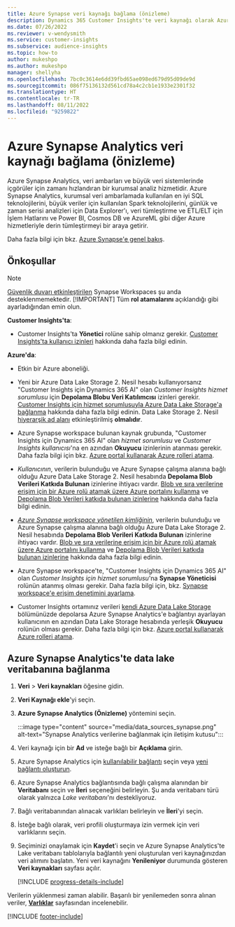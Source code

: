 ```yaml
---
title: Azure Synapse veri kaynağı bağlama (önizleme)
description: Dynamics 365 Customer Insights'te veri kaynağı olarak Azure Synapse'te veritabanı kullanın.
ms.date: 07/26/2022
ms.reviewer: v-wendysmith
ms.service: customer-insights
ms.subservice: audience-insights
ms.topic: how-to
author: mukeshpo
ms.author: mukeshpo
manager: shellyha
ms.openlocfilehash: 7bc0c3614e6dd39fbd65ae098ed679d95d09de9d
ms.sourcegitcommit: 086f75136132d561cd78a4c2cb1e1933e2301f32
ms.translationtype: HT
ms.contentlocale: tr-TR
ms.lasthandoff: 08/11/2022
ms.locfileid: "9259822"
---
```

# <a name="connect-an-azure-synapse-analytics-data-source-preview"></a>Azure Synapse Analytics veri kaynağı bağlama (önizleme)

Azure Synapse Analytics, veri ambarları ve büyük veri sistemlerinde içgörüler için zamanı hızlandıran bir kurumsal analiz hizmetidir. Azure Synapse Analytics, kurumsal veri ambarlamada kullanılan en iyi SQL teknolojilerini, büyük veriler için kullanılan Spark teknolojilerini, günlük ve zaman serisi analizleri için Data Explorer'ı, veri tümleştirme ve ETL/ELT için İşlem Hatlarını ve Power BI, Cosmos DB ve AzureML gibi diğer Azure hizmetleriyle derin tümleştirmeyi bir araya getirir.

Daha fazla bilgi için bkz. [Azure Synapse'e genel bakış](/azure/synapse-analytics/overview-what-is).

## <a name="prerequisites"></a>Önkoşullar

> [!NOTE]
> [Güvenlik duvarı etkinleştirilen](/azure/synapse-analytics/security/synapse-workspace-ip-firewall) Synapse Workspaces şu anda desteklenmemektedir.
> [!IMPORTANT]
> Tüm **rol atamalarını** açıklandığı gibi ayarladığından emin olun.  

**Customer Insights'ta**:

* Customer Insights'ta **Yönetici** rolüne sahip olmanız gerekir. [Customer Insights'ta kullanıcı izinleri](permissions.md#add-users) hakkında daha fazla bilgi edinin.

**Azure'da**:

- Etkin bir Azure aboneliği.

- Yeni bir Azure Data Lake Storage 2. Nesil hesabı kullanıyorsanız "Customer Insights için Dynamics 365 AI" olan *Customer Insights hizmet sorumlusu* için **Depolama Blobu Veri Katılımcısı** izinleri gerekir. [Customer Insights için hizmet sorumlusuyla Azure Data Lake Storage'a bağlanma](connect-service-principal.md) hakkında daha fazla bilgi edinin. Data Lake Storage 2. Nesil [hiyerarşik ad alanı](/azure/storage/blobs/data-lake-storage-namespace) etkinleştirilmiş **olmalıdır**.

- Azure Synapse workspace bulunan kaynak grubunda, "Customer Insights için Dynamics 365 AI" olan *hizmet sorumlusu* ve *Customer Insights kullanıcısı*'na en azından **Okuyucu** izinlerinin atanması gerekir. Daha fazla bilgi için bkz. [Azure portal kullanarak Azure rolleri atama](/azure/role-based-access-control/role-assignments-portal).

- *Kullanıcının*, verilerin bulunduğu ve Azure Synapse çalışma alanına bağlı olduğu Azure Data Lake Storage 2. Nesil hesabında **Depolama Blob Verileri Katkıda Bulunan** izinlerine ihtiyacı vardır. [Blob ve sıra verilerine erişim için bir Azure rolü atamak üzere Azure portalını kullanma](/azure/storage/common/storage-auth-aad-rbac-portal) ve [Depolama Blob Verileri katkıda bulunan izinlerine](/azure/role-based-access-control/built-in-roles#storage-blob-data-contributor) hakkında daha fazla bilgi edinin.

- *[Azure Synapse workspace yönetilen kimliğinin](/azure/synapse-analytics/security/synapse-workspace-managed-identity)*, verilerin bulunduğu ve Azure Synapse çalışma alanına bağlı olduğu Azure Data Lake Storage 2. Nesil hesabında **Depolama Blob Verileri Katkıda Bulunan** izinlerine ihtiyacı vardır. [Blob ve sıra verilerine erişim için bir Azure rolü atamak üzere Azure portalını kullanma](/azure/storage/common/storage-auth-aad-rbac-portal) ve [Depolama Blob Verileri katkıda bulunan izinlerine](/azure/role-based-access-control/built-in-roles#storage-blob-data-contributor) hakkında daha fazla bilgi edinin.

- Azure Synapse workspace'te, "Customer Insights için Dynamics 365 AI" olan *Customer Insights için hizmet sorumlusu*'na **Synapse Yöneticisi** rolünün atanmış olması gerekir. Daha fazla bilgi için, bkz. [Synapse workspace'e erişim denetimini ayarlama](/azure/synapse-analytics/security/how-to-set-up-access-control).

- Customer Insights ortamınız verileri [kendi Azure Data Lake Storage](own-data-lake-storage.md) bölümünüzde depolarsa Azure Synapse Analytics'e bağlantıyı ayarlayan kullanıcının en azından Data Lake Storage hesabında yerleşik **Okuyucu** rolünün olması gerekir. Daha fazla bilgi için bkz. [Azure portal kullanarak Azure rolleri atama](/azure/role-based-access-control/role-assignments-portal).

## <a name="connect-to-the-data-lake-database-in-azure-synapse-analytics"></a>Azure Synapse Analytics'te data lake veritabanına bağlanma

1. **Veri** > **Veri kaynakları** öğesine gidin.

1. **Veri Kaynağı ekle**'yi seçin.

1. **Azure Synapse Analytics (Önizleme)** yöntemini seçin.

   :::image type="content" source="media/data_sources_synapse.png" alt-text="Synapse Analytics verilerine bağlanmak için iletişim kutusu":::
  
1. Veri kaynağı için bir **Ad** ve isteğe bağlı bir **Açıklama** girin.

1. Azure Synapse Analytics için [kullanılabilir bağlantı](connections.md) seçin veya [yeni bağlantı oluşturun](export-azure-synapse-analytics.md#set-up-connection-to-azure-synapse).

1. Azure Synapse Analytics bağlantısında bağlı çalışma alanından bir **Veritabanı** seçin ve **İleri** seçeneğini belirleyin. Şu anda veritabanı türü olarak yalnızca *Lake veritabanı*'nı destekliyoruz.

1. Bağlı veritabanından alınacak varlıkları belirleyin ve **İleri**'yi seçin.

1. İsteğe bağlı olarak, veri profili oluşturmaya izin vermek için veri varlıklarını seçin.

1. Seçiminizi onaylamak için **Kaydet**'i seçin ve Azure Synapse Analytics'te Lake veritabanı tablolarıyla bağlantılı yeni oluşturulan veri kaynağınızdan veri alımını başlatın. Yeni veri kaynağını **Yenileniyor** durumunda gösteren **Veri kaynakları** sayfası açılır.

   [!INCLUDE [progress-details-include](includes/progress-details-pane.md)]

Verilerin yüklenmesi zaman alabilir. Başarılı bir yenilemeden sonra alınan veriler, [**Varlıklar**](entities.md) sayfasından incelenebilir.

[!INCLUDE [footer-include](includes/footer-banner.md)]

